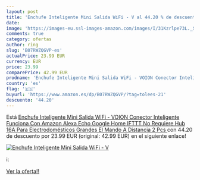 ```yaml
---
layout: post
title: 'Enchufe Inteligente Mini Salida WiFi - V al 44.20 % de descuento'
date: 
image: 'https://images-eu.ssl-images-amazon.com/images/I/31Kzrlpe73L._SL200_.jpg'
comments: true
category: ofertas
author: ring
slug: 'B07RWZQGVP-es'
actualPrice: 23.99 EUR
currency: EUR
price: 23.99
comparePrice: 42.99 EUR
prodname: 'Enchufe Inteligente Mini Salida WiFi - VOION Conector Inteligente Funciona Con Amazon Alexa  Echo  Google Home  IFTTT  No Requiere Hub  16A Para Electrodomésticos Grandes  El Mando A Distancia  2 Pcs '
country: 'es'
flag: '🇪🇸'
buyurl: 'https://www.amazon.es/dp/B07RWZQGVP/?tag=tolees-21'
descuento: '44.20'
---
```


Está [Enchufe Inteligente Mini Salida WiFi - VOION Conector Inteligente Funciona Con Amazon Alexa  Echo  Google Home  IFTTT  No Requiere Hub  16A Para Electrodomésticos Grandes  El Mando A Distancia  2 Pcs ](https://www.amazon.es/dp/B07RWZQGVP/?tag=tolees-21) con 44.20 de descuento por 23.99 EUR (original: 42.99 EUR) en el siguiente enlace!

[![Enchufe Inteligente Mini Salida WiFi - V](https://images-eu.ssl-images-amazon.com/images/I/31Kzrlpe73L._SL200_.jpg)](https://www.amazon.es/dp/B07RWZQGVP/?tag=tolees-21)

ℹ️:


[Ver la oferta!!](https://www.amazon.es/dp/B07RWZQGVP/?tag=tolees-21)
